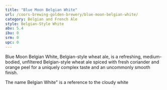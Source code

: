 ```yaml
---
title: "Blue Moon Belgian White"
url: /coors-brewing-golden-brewery/blue-moon-belgian-white/
category: Belgian and French Ale
style: Belgian-Style White
abv: 5.4
ibu: 0
srm: 0
upc: 0
---
```

Blue Moon Belgian White, Belgian-style wheat ale, is a refreshing, medium-bodied, unfiltered Belgian-style wheat ale spiced with fresh coriander and orange peel for a uniquely complex taste and an uncommonly smooth finish.

The name Belgian White" is a reference to the cloudy white

